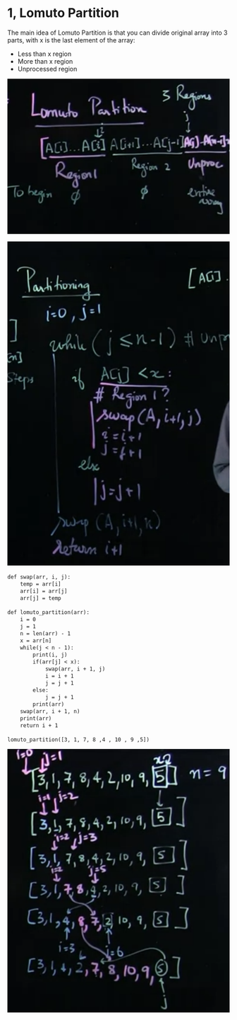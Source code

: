 # 1, Lomuto Partition
The main idea of Lomuto Partition is that you can divide original array into 3 parts, with x is the last element of the array:
- Less than x region
- More than x region
- Unprocessed region

![lomuto-partition](lomuto-partition.png)

![lomuto-partition-pseudo-code](lomuto-partition-pseudo-code.png)

```
def swap(arr, i, j):
    temp = arr[i]
    arr[i] = arr[j]
    arr[j] = temp

def lomuto_partition(arr):
    i = 0 
    j = 1
    n = len(arr) - 1
    x = arr[n]
    while(j < n - 1):
        print(i, j)
        if(arr[j] < x):
            swap(arr, i + 1, j)
            i = i + 1
            j = j + 1
        else:
            j = j + 1
        print(arr)
    swap(arr, i + 1, n)
    print(arr)
    return i + 1

lomuto_partition([3, 1, 7, 8 ,4 , 10 , 9 ,5])
```

![lomuto-partition-execution](lomuto-partition-execution.png)